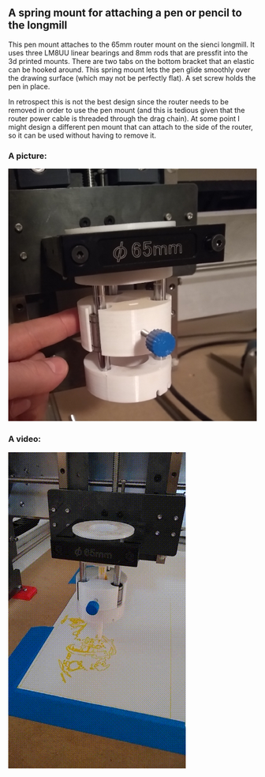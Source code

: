 ## A spring mount for attaching a pen or pencil to the longmill

This pen mount attaches to the 65mm router mount on the sienci longmill. It uses three LM8UU linear bearings and 8mm rods that are pressfit into the 3d printed mounts. There are two tabs on the bottom bracket that an elastic can be hooked around. This spring mount lets the pen glide smoothly over the drawing surface (which may not be perfectly flat). A set screw holds the pen in place.

In retrospect this is not the best design since the router needs to be removed in order to use the pen mount (and this is tedious given that the router power cable is threaded through the drag chain). At some point I might design a different pen mount that can attach to the side of the router, so it can be used without having to remove it.

### A picture:

![Pen Mount](img/penmount.jpg)

### A video: 

![Pen Mount](img/penmount.gif)






